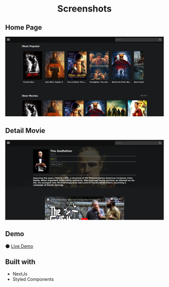 <h1 align="center">Screenshots</h1>

## Home Page
![img](https://github.com/JonathanSaan/justmovies/blob/0fcc4ae4b191640a32cbfc6c7516495da1c67a82/screenshot1.png)

## Detail Movie
![img](https://github.com/JonathanSaan/justmovies/blob/0fcc4ae4b191640a32cbfc6c7516495da1c67a82/screenshot2.png)

## Demo
🌑 [Live Demo](https://justmovies.vercel.app/)

## Built with
* NextJs
* Styled Components
